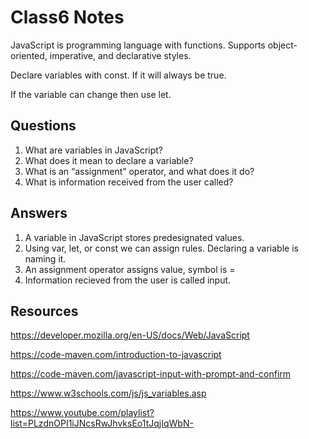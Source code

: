 # Class6 Notes

JavaScript is programming language with functions. Supports object-oriented, imperative, and declarative styles.

Declare variables with const. If it will always be true. 

If the variable can change then use let.



## Questions

1. What are variables in JavaScript?
2. What does it mean to declare a variable?
3. What is an “assignment” operator, and what does it do?
4. What is information received from the user called?

## Answers

1. A variable in JavaScript stores predesignated values.
2. Using var, let, or const we can assign rules. Declaring a variable is naming it.
3. An assignment operator assigns value, symbol is =
4. Information recieved from the user is called input.

## Resources

https://developer.mozilla.org/en-US/docs/Web/JavaScript

https://code-maven.com/introduction-to-javascript

https://code-maven.com/javascript-input-with-prompt-and-confirm

https://www.w3schools.com/js/js_variables.asp

https://www.youtube.com/playlist?list=PLzdnOPI1iJNcsRwJhvksEo1tJqjIqWbN-